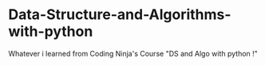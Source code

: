 # Data-Structure-and-Algorithms-with-python
Whatever i learned from Coding Ninja's Course "DS and Algo with python !"
